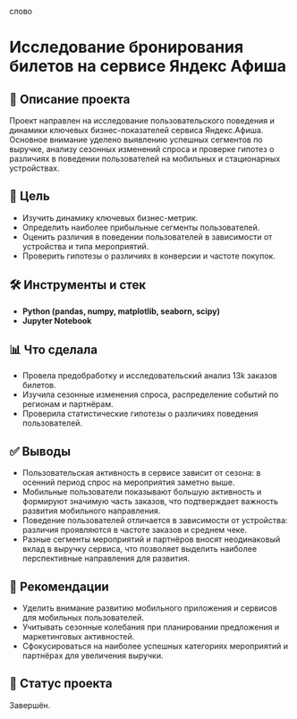 слово
# Исследование бронирования билетов на сервисе Яндекс Афиша

## 📌 Описание проекта
Проект направлен на исследование пользовательского поведения и динамики ключевых бизнес-показателей сервиса Яндекс.Афиша. Основное внимание уделено выявлению успешных сегментов по выручке, анализу сезонных изменений спроса и проверке гипотез о различиях в поведении пользователей на мобильных и стационарных устройствах.  

## 🎯 Цель
- Изучить динамику ключевых бизнес-метрик.  
- Определить наиболее прибыльные сегменты пользователей.  
- Оценить различия в поведении пользователей в зависимости от устройства и типа мероприятий.  
- Проверить гипотезы о различиях в конверсии и частоте покупок.  

## 🛠️ Инструменты и стек
- **Python (pandas, numpy, matplotlib, seaborn, scipy)**
- **Jupyter Notebook**

## 📊 Что сделала
- Провела предобработку и исследовательский анализ 13k заказов билетов.
- Изучила сезонные изменения спроса, распределение событий по регионам и партнёрам.
- Проверила статистические гипотезы о различиях поведения пользователей.

## ✅ Выводы
- Пользовательская активность в сервисе зависит от сезона: в осенний период спрос на мероприятия заметно выше.  
- Мобильные пользователи показывают большую активность и формируют значимую часть заказов, что подтверждает важность развития мобильного направления.  
- Поведение пользователей отличается в зависимости от устройства: различия проявляются в частоте заказов и среднем чеке.  
- Разные сегменты мероприятий и партнёров вносят неодинаковый вклад в выручку сервиса, что позволяет выделить наиболее перспективные направления для развития.  

## 📌 Рекомендации
- Уделить внимание развитию мобильного приложения и сервисов для мобильных пользователей.  
- Учитывать сезонные колебания при планировании предложения и маркетинговых активностей.  
- Сфокусироваться на наиболее успешных категориях мероприятий и партнёрах для увеличения выручки.  

## 📂 Статус проекта
Завершён.  

